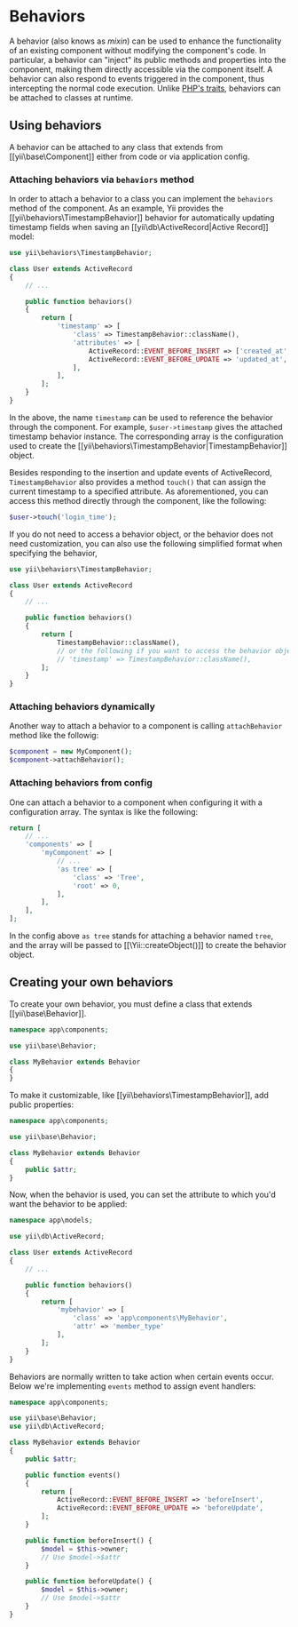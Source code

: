 Behaviors
=========

A behavior (also knows as *mixin*) can be used to enhance the functionality of an existing component without modifying the component's
code. In particular, a behavior can "inject" its public methods and properties into the component, making them directly accessible
via the component itself. A behavior can also respond to  events triggered in the component, thus intercepting the normal
code execution. Unlike [PHP's traits](http://www.php.net/traits), behaviors can be attached to classes at runtime.

Using behaviors
---------------

A behavior can be attached to any class that extends from [[yii\base\Component]] either from code or via application
config.

### Attaching behaviors via `behaviors` method

In order to attach a behavior to a class you can implement the `behaviors` method of the component.
As an example, Yii provides the [[yii\behaviors\TimestampBehavior]] behavior for automatically updating timestamp
fields when saving an [[yii\db\ActiveRecord|Active Record]] model:

```php
use yii\behaviors\TimestampBehavior;

class User extends ActiveRecord
{
	// ...

	public function behaviors()
	{
		return [
			'timestamp' => [
				'class' => TimestampBehavior::className(),
				'attributes' => [
					ActiveRecord::EVENT_BEFORE_INSERT => ['created_at', 'updated_at'],
					ActiveRecord::EVENT_BEFORE_UPDATE => 'updated_at',
				],
			],
		];
	}
}
```

In the above, the name `timestamp` can be used to reference the behavior through the component. For example, `$user->timestamp`
gives the attached timestamp behavior instance. The corresponding array is the configuration used to create the
[[yii\behaviors\TimestampBehavior|TimestampBehavior]] object.

Besides responding to the insertion and update events of ActiveRecord, `TimestampBehavior` also provides a method `touch()`
that can assign the current timestamp to a specified attribute. As aforementioned, you can access this method directly
through the component, like the following:

```php
$user->touch('login_time');
```

If you do not need to access a behavior object, or the behavior does not need customization, you can also
use the following simplified format when specifying the behavior,

```php
use yii\behaviors\TimestampBehavior;

class User extends ActiveRecord
{
	// ...

	public function behaviors()
	{
		return [
			TimestampBehavior::className(),
			// or the following if you want to access the behavior object
			// 'timestamp' => TimestampBehavior::className(),
		];
	}
}
```

### Attaching behaviors dynamically

Another way to attach a behavior to a component is calling `attachBehavior` method like the followig:

```php
$component = new MyComponent();
$component->attachBehavior();
```

### Attaching behaviors from config

One can attach a behavior to a component when configuring it with a configuration array. The syntax is like the
following:

```php
return [
	// ...
	'components' => [
		'myComponent' => [
			// ...
			'as tree' => [
				'class' => 'Tree',
				'root' => 0,
			],
		],
	],
];
```

In the config above `as tree` stands for attaching a behavior named `tree`, and the array will be passed to [[\Yii::createObject()]]
to create the behavior object.


Creating your own behaviors
---------------------------

To create your own behavior, you must define a class that extends [[yii\base\Behavior]].

```php
namespace app\components;

use yii\base\Behavior;

class MyBehavior extends Behavior
{
}
```

To make it customizable, like [[yii\behaviors\TimestampBehavior]], add public properties:

```php
namespace app\components;

use yii\base\Behavior;

class MyBehavior extends Behavior
{
	public $attr;
}
```

Now, when the behavior is used, you can set the attribute to which you'd want the behavior to be applied:

```php
namespace app\models;

use yii\db\ActiveRecord;

class User extends ActiveRecord
{
	// ...

	public function behaviors()
	{
		return [
			'mybehavior' => [
				'class' => 'app\components\MyBehavior',
				'attr' => 'member_type'
			],
		];
	}
}
```

Behaviors are normally written to take action when certain events occur. Below we're implementing `events` method
to assign event handlers:

```php
namespace app\components;

use yii\base\Behavior;
use yii\db\ActiveRecord;

class MyBehavior extends Behavior
{
	public $attr;

	public function events()
	{
		return [
			ActiveRecord::EVENT_BEFORE_INSERT => 'beforeInsert',
			ActiveRecord::EVENT_BEFORE_UPDATE => 'beforeUpdate',
		];
	}

	public function beforeInsert() {
		$model = $this->owner;
		// Use $model->$attr
	}

	public function beforeUpdate() {
		$model = $this->owner;
		// Use $model->$attr
	}
}
```
